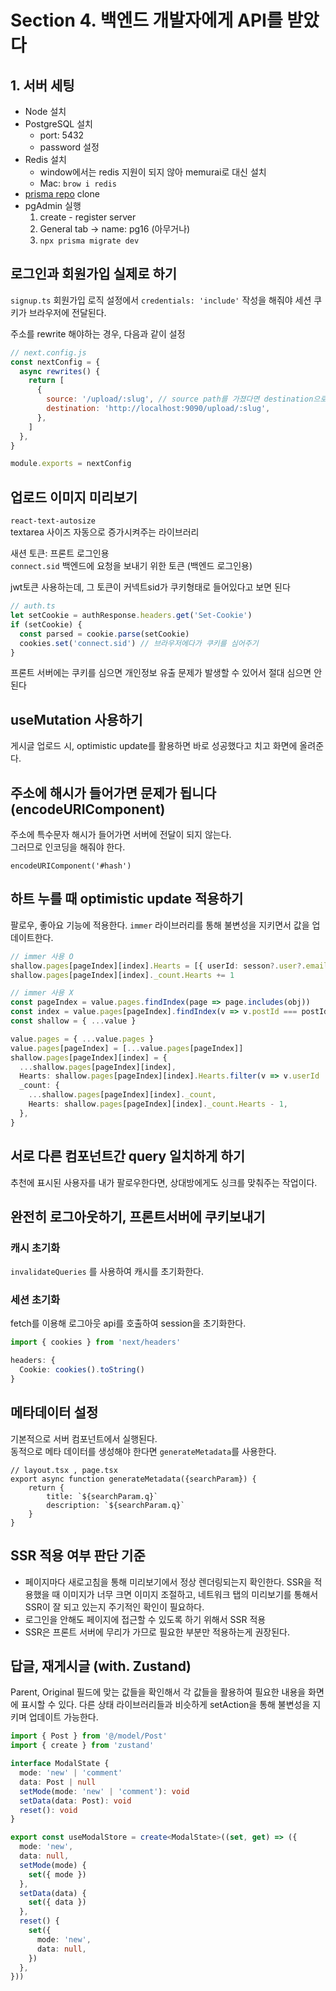 # Section 4. 백엔드 개발자에게 API를 받았다

## 1. 서버 세팅

- Node 설치
- PostgreSQL 설치
  - port: 5432
  - password 설정
- Redis 설치
  - window에서는 redis 지원이 되지 않아 memurai로 대신 설치
  - Mac: `brow i redis`
- [prisma repo](github.com/zerocho/nest-prisma) clone
- pgAdmin 실행
  1.  create - register server
  2.  General tab -> name: pg16 (아무거나)
  3.  `npx prisma migrate dev`

## 로그인과 회원가입 실제로 하기

`signup.ts`
회원가입 로직 설정에서 `credentials: 'include'` 작성을 해줘야 세션 쿠키가 브라우저에 전달된다.

주소를 rewrite 해야하는 경우, 다음과 같이 설정

```js
// next.config.js
const nextConfig = {
  async rewrites() {
    return [
      {
        source: '/upload/:slug', // source path를 가졌다면 destination으로 요청보냄
        destination: 'http://localhost:9090/upload/:slug',
      },
    ]
  },
}

module.exports = nextConfig
```

## 업로드 이미지 미리보기

`react-text-autosize`  
textarea 사이즈 자동으로 증가시켜주는 라이브러리

새션 토큰: 프론트 로그인용  
`connect.sid` 백엔드에 요청을 보내기 위한 토큰 (백엔드 로그인용)

jwt토큰 사용하는데, 그 토큰이 커넥트sid가 쿠키형태로 들어있다고 보면 된다

```ts
// auth.ts
let setCookie = authResponse.headers.get('Set-Cookie')
if (setCookie) {
  const parsed = cookie.parse(setCookie)
  cookies.set('connect.sid') // 브라우저에다가 쿠키를 심어주기
}
```

프론트 서버에는 쿠키를 심으면 개인정보 유출 문제가 발생할 수 있어서 절대 심으면 안된다

## useMutation 사용하기

게시글 업로드 시, optimistic update를 활용하면 바로 성공했다고 치고 화면에 올려준다.

## 주소에 해시가 들어가면 문제가 됩니다(encodeURIComponent)

주소에 특수문자 해시가 들어가면 서버에 전달이 되지 않는다.  
그러므로 인코딩을 해줘야 한다.

`encodeURIComponent('#hash')`

## 하트 누를 때 optimistic update 적용하기

팔로우, 좋아요 기능에 적용한다.
`immer` 라이브러리를 통해 불변성을 지키면서 값을 업데이트한다.

```ts
// immer 사용 O
shallow.pages[pageIndex][index].Hearts = [{ userId: sesson?.user?.email as string }]
shallow.pages[pageIndex][index]._count.Hearts += 1

// immer 사용 X
const pageIndex = value.pages.findIndex(page => page.includes(obj))
const index = value.pages[pageIndex].findIndex(v => v.postId === postId)
const shallow = { ...value }

value.pages = { ...value.pages }
value.pages[pageIndex] = [...value.pages[pageIndex]]
shallow.pages[pageIndex][index] = {
  ...shallow.pages[pageIndex][index],
  Hearts: shallow.pages[pageIndex][index].Hearts.filter(v => v.userId !== session?.user?.email),
  _count: {
    ...shallow.pages[pageIndex][index]._count,
    Hearts: shallow.pages[pageIndex][index]._count.Hearts - 1,
  },
}
```

## 서로 다른 컴포넌트간 query 일치하게 하기

추천에 표시된 사용자를 내가 팔로우한다면, 상대방에게도 싱크를 맞춰주는 작업이다.

## 완전히 로그아웃하기, 프론트서버에 쿠키보내기

### 캐시 초기화

`invalidateQueries` 를 사용하여 캐시를 초기화한다.

### 세션 초기화

fetch를 이용해 로그아웃 api를 호출하여 session을 초기화한다.

```ts
import { cookies } from 'next/headers'

headers: {
  Cookie: cookies().toString()
}
```

## 메타데이터 설정

기본적으로 서버 컴포넌트에서 실행된다.  
동적으로 메타 데이터를 생성해야 한다면 `generateMetadata`를 사용한다.

```tsx
// layout.tsx , page.tsx
export async function generateMetadata({searchParam}) {
    return {
        title: `${searchParam.q}`
        description: `${searchParam.q}`
    }
}
```

## SSR 적용 여부 판단 기준

- 페이지마다 새로고침을 통해 미리보기에서 정상 렌더링되는지 확인한다. SSR을 적용했을 때 이미지가 너무 크면 이미지 조절하고, 네트워크 탭의 미리보기를 통해서 SSR이 잘 되고 있는지 주기적인 확인이 필요하다.
- 로그인을 안해도 페이지에 접근할 수 있도록 하기 위해서 SSR 적용
- SSR은 프론트 서버에 무리가 가므로 필요한 부분만 적용하는게 권장된다.

## 답글, 재게시글 (with. Zustand)

Parent, Original 필드에 맞는 값들을 확인해서 각 값들을 활용하여 필요한 내용을 화면에 표시할 수 있다.
다른 상태 라이브러리들과 비슷하게 setAction을 통해 불변성을 지키며 업데이트 가능한다.

```ts
import { Post } from '@/model/Post'
import { create } from 'zustand'

interface ModalState {
  mode: 'new' | 'comment'
  data: Post | null
  setMode(mode: 'new' | 'comment'): void
  setData(data: Post): void
  reset(): void
}

export const useModalStore = create<ModalState>((set, get) => ({
  mode: 'new',
  data: null,
  setMode(mode) {
    set({ mode })
  },
  setData(data) {
    set({ data })
  },
  reset() {
    set({
      mode: 'new',
      data: null,
    })
  },
}))
```
